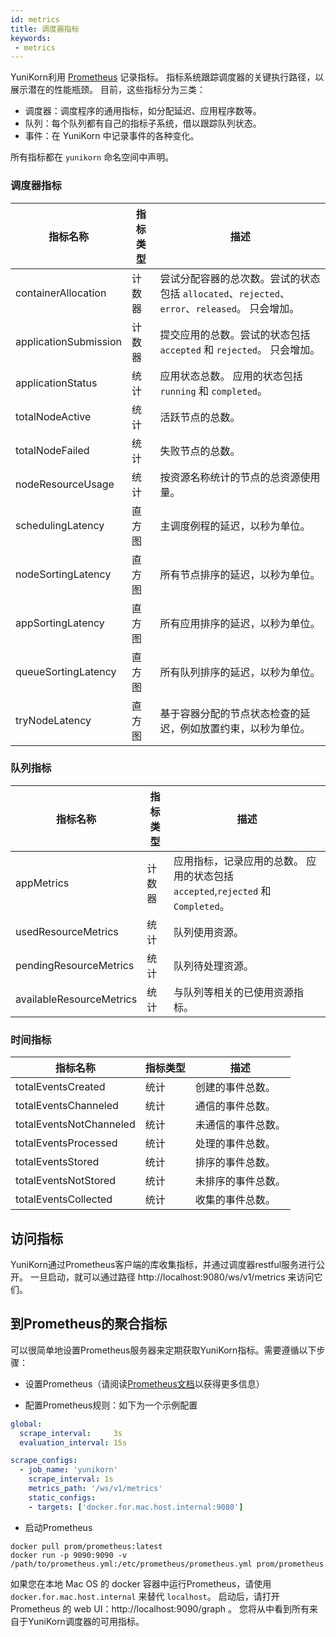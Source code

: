 ```yaml
---
id: metrics
title: 调度器指标
keywords:
 - metrics
---
```


<!--
Licensed to the Apache Software Foundation (ASF) under one
or more contributor license agreements.  See the NOTICE file
distributed with this work for additional information
regarding copyright ownership.  The ASF licenses this file
to you under the Apache License, Version 2.0 (the
"License"); you may not use this file except in compliance
with the License.  You may obtain a copy of the License at

  http://www.apache.org/licenses/LICENSE-2.0

Unless required by applicable law or agreed to in writing,
software distributed under the License is distributed on an
"AS IS" BASIS, WITHOUT WARRANTIES OR CONDITIONS OF ANY
KIND, either express or implied.  See the License for the
specific language governing permissions and limitations
under the License.
-->

YuniKorn利用 [Prometheus](https://prometheus.io/) 记录指标。
指标系统跟踪调度器的关键执行路径，以展示潜在的性能瓶颈。
目前，这些指标分为三类：

- 调度器：调度程序的通用指标，如分配延迟、应用程序数等。
- 队列：每个队列都有自己的指标子系统，借以跟踪队列状态。
- 事件：在 YuniKorn 中记录事件的各种变化。

所有指标都在 `yunikorn` 命名空间中声明。

###    调度器指标

| 指标名称               | 指标类型        | 描述          | 
| --------------------- | ------------  | ------------ |
| containerAllocation   | 计数器         | 尝试分配容器的总次数。尝试的状态包括 `allocated`、`rejected`、`error`、`released`。 只会增加。 |
| applicationSubmission | 计数器         | 提交应用的总数。尝试的状态包括 `accepted` 和 `rejected`。 只会增加。 |
| applicationStatus     | 统计           | 应用状态总数。 应用的状态包括 `running` 和 `completed`。           |
| totalNodeActive       | 统计           | 活跃节点的总数。                          |
| totalNodeFailed       | 统计           | 失败节点的总数。                          |
| nodeResourceUsage     | 统计           | 按资源名称统计的节点的总资源使用量。          |
| schedulingLatency     | 直方图          | 主调度例程的延迟，以秒为单位。              |
| nodeSortingLatency    | 直方图          | 所有节点排序的延迟，以秒为单位。            |
| appSortingLatency     | 直方图          | 所有应用排序的延迟，以秒为单位。            |
| queueSortingLatency   | 直方图          | 所有队列排序的延迟，以秒为单位。            |
| tryNodeLatency        | 直方图          | 基于容器分配的节点状态检查的延迟，例如放置约束，以秒为单位。 |

###    队列指标

| 指标名称                    | 指标类型       | 描述         | 
| ------------------------- | ------------- | ----------- |
| appMetrics                | 计数器         | 应用指标，记录应用的总数。 应用的状态包括 `accepted`,`rejected` 和 `Completed`。    |
| usedResourceMetrics       | 统计           | 队列使用资源。    |
| pendingResourceMetrics    | 统计           | 队列待处理资源。  |
| availableResourceMetrics  | 统计           | 与队列等相关的已使用资源指标。   |

###    时间指标

| 指标名称                   | 指标类型       | 描述         | 
| ------------------------ | ------------   | ----------- |
| totalEventsCreated       | 统计           | 创建的事件总数。       |
| totalEventsChanneled     | 统计           | 通信的事件总数。       |
| totalEventsNotChanneled  | 统计           | 未通信的事件总数。      |
| totalEventsProcessed     | 统计           | 处理的事件总数。       |
| totalEventsStored        | 统计           | 排序的事件总数。       |
| totalEventsNotStored     | 统计           | 未排序的事件总数。      |
| totalEventsCollected     | 统计           | 收集的事件总数。       |

## 访问指标

YuniKorn通过Prometheus客户端的库收集指标，并通过调度器restful服务进行公开。
一旦启动，就可以通过路径 http://localhost:9080/ws/v1/metrics 来访问它们。

## 到Prometheus的聚合指标

可以很简单地设置Prometheus服务器来定期获取YuniKorn指标。需要遵循以下步骤：

- 设置Prometheus（请阅读[Prometheus文档](https://prometheus.io/docs/prometheus/latest/installation/)以获得更多信息）

- 配置Prometheus规则：如下为一个示例配置

```yaml
global:
  scrape_interval:     3s
  evaluation_interval: 15s

scrape_configs:
  - job_name: 'yunikorn'
    scrape_interval: 1s
    metrics_path: '/ws/v1/metrics'
    static_configs:
    - targets: ['docker.for.mac.host.internal:9080']
```

- 启动Prometheus

```shell script
docker pull prom/prometheus:latest
docker run -p 9090:9090 -v /path/to/prometheus.yml:/etc/prometheus/prometheus.yml prom/prometheus
```

如果您在本地 Mac OS 的 docker 容器中运行Prometheus，请使用 `docker.for.mac.host.internal` 来替代 `localhost`。
启动后，请打开 Prometheus 的 web UI：http://localhost:9090/graph 。
您将从中看到所有来自于YuniKorn调度器的可用指标。